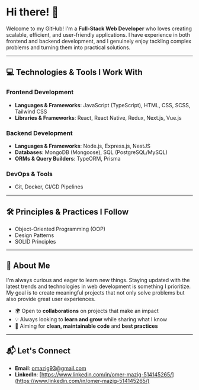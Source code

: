 # Hi there! 👋

Welcome to my GitHub! I'm a **Full-Stack Web Developer** who loves creating scalable, efficient, and user-friendly applications. I have experience in both frontend and backend development, and I genuinely enjoy tackling complex problems and turning them into practical solutions.

---

## 💻 Technologies & Tools I Work With

### **Frontend Development**

- **Languages & Frameworks**: JavaScript (TypeScript), HTML, CSS, SCSS, Tailwind CSS
- **Libraries & Frameworks**: React, React Native, Redux, Next.js, Vue.js

### **Backend Development**

- **Languages & Frameworks**: Node.js, Express.js, NestJS
- **Databases**: MongoDB (Mongoose), SQL (PostgreSQL/MySQL)
- **ORMs & Query Builders**: TypeORM, Prisma

### **DevOps & Tools**

- Git, Docker, CI/CD Pipelines

---

## 🛠 Principles & Practices I Follow

- Object-Oriented Programming (OOP)
- Design Patterns
- SOLID Principles

---

## 🌟 About Me

I'm always curious and eager to learn new things. Staying updated with the latest trends and technologies in web development is something I prioritize. My goal is to create meaningful projects that not only solve problems but also provide great user experiences.

- 🌍 Open to **collaborations** on projects that make an impact
- 💡 Always looking to **learn and grow** while sharing what I know
- 🌟 Aiming for **clean, maintainable code** and **best practices**

---

## 📬 Let's Connect

- **Email**: [omazig93@gmail.com](mailto:omazig93@gmail.com)
- **LinkedIn**: [https://www.linkedin.com/in/omer-mazig-514145265/](https://www.linkedin.com/in/omer-mazig-514145265/)
